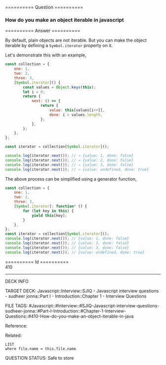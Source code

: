 ========== Question ==========  

### How do you make an object iterable in javascript  

========== Answer ==========  

By default, plain objects are not iterable. But you can make the object iterable by defining a `Symbol.iterator` property on it.

Let's demonstrate this with an example,

```javascript
const collection = {
    one: 1,
    two: 2,
    three: 3,
    [Symbol.iterator]() {
        const values = Object.keys(this);
        let i = 0;
        return {
            next: () => {
                return {
                    value: this[values[i++]],
                    done: i > values.length,
                };
            },
        };
    },
};

const iterator = collection[Symbol.iterator]();

console.log(iterator.next()); // → {value: 1, done: false}
console.log(iterator.next()); // → {value: 2, done: false}
console.log(iterator.next()); // → {value: 3, done: false}
console.log(iterator.next()); // → {value: undefined, done: true}
```

The above process can be simplified using a generator function,

```javascript
const collection = {
    one: 1,
    two: 2,
    three: 3,
    [Symbol.iterator]: function* () {
        for (let key in this) {
            yield this[key];
        }
    },
};
const iterator = collection[Symbol.iterator]();
console.log(iterator.next()); // {value: 1, done: false}
console.log(iterator.next()); // {value: 2, done: false}
console.log(iterator.next()); // {value: 3, done: false}
console.log(iterator.next()); // {value: undefined, done: true}
```

========== Id ==========  
410

---

DECK INFO

TARGET DECK: Javascript::Interview::SJIQ - Javascript interview questions - sudheer jonna::Part I - Introduction::Chapter 1 - Interview Questions

FILE TAGS: #Javascript::#Interview::#SJIQ-Javascript-interview-questions-sudheer-jonna::#Part-I-Introduction::#Chapter-1-Interview-Questions::#410-How-do-you-make-an-object-iterable-in-java

Reference:

Related:

```dataview
LIST
where file.name = this.file.name
```

QUESTION STATUS: Safe to store
